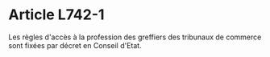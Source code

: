 # Article L742-1

Les règles d'accès à la profession des greffiers des tribunaux de commerce sont fixées par décret en Conseil d'Etat.